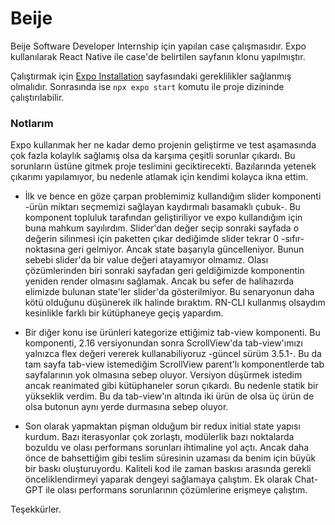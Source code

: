 # Beije

Beije Software Developer Internship için yapılan case çalışmasıdır. Expo kullanılarak React Native ile case'de belirtilen sayfanın klonu yapılmıştır.

Çalıştırmak için [Expo Installation](https://docs.expo.dev/get-started/installation/) sayfasındaki gereklilikler sağlanmış olmalıdır. Sonrasında ise `npx expo start` komutu ile proje dizininde çalıştırılabilir.

### Notlarım

Expo kullanmak her ne kadar demo projenin geliştirme ve test aşamasında çok fazla kolaylık sağlamış olsa da karşıma çeşitli sorunlar çıkardı. Bu sorunların üstüne gitmek proje teslimini geciktirecekti. Bazılarında yetenek çıkarımı yapılamıyor, bu nedenle atlamak için kendimi kolayca ikna ettim.

- İlk ve bence en göze çarpan problemimiz kullandığım slider komponenti -ürün miktarı seçmemizi sağlayan kaydırmalı basamaklı çubuk-. Bu komponent topluluk tarafından geliştiriliyor ve expo kullandığım için buna mahkum sayılırdım. Slider'dan değer seçip sonraki sayfada o değerin silinmesi için paketten çıkar dediğimde slider tekrar 0 -sıfır- noktasına geri gelmiyor. Ancak state başarıyla güncelleniyor. Bunun sebebi slider'da bir value değeri atayamıyor olmamız. Olası çözümlerinden biri sonraki sayfadan geri geldiğimizde komponentin yeniden render olmasını sağlamak. Ancak bu sefer de halihazırda elimizde bulunan state'ler slider'da gösterilmiyor. Bu senaryonun daha kötü olduğunu düşünerek ilk halinde bıraktım. RN-CLI kullanmış olsaydım kesinlikle farklı bir kütüphaneye geçiş yapardım.

- Bir diğer konu ise ürünleri kategorize ettiğimiz tab-view komponenti. Bu komponenti, 2.16 versiyonundan sonra ScrollView'da tab-view'ımızı yalnızca flex değeri vererek kullanabiliyoruz -güncel sürüm 3.5.1-. Bu da tam sayfa tab-view istemediğim ScrollView parent'lı komponentlerde tab sayfalarının yok olmasına sebep oluyor. Versiyon düşürmek istedim ancak reanimated gibi kütüphaneler sorun çıkardı. Bu nedenle statik bir yükseklik verdim. Bu da tab-view'ın altında iki ürün de olsa üç ürün de olsa butonun aynı yerde durmasına sebep oluyor.

- Son olarak yapmaktan pişman olduğum bir redux initial state yapısı kurdum. Bazı iterasyonlar çok zorlaştı, modülerlik bazı noktalarda bozuldu ve olası performans sorunları ihtimaline yol açtı. Ancak daha önce de bahsettiğim gibi teslim süresinin uzaması da benim için büyük bir baskı oluşturuyordu. Kaliteli kod ile zaman baskısı arasında gerekli önceliklendirmeyi yaparak dengeyi sağlamaya çalıştım. Ek olarak Chat-GPT ile olası performans sorunlarının çözümlerine erişmeye çalıştım.

Teşekkürler.
